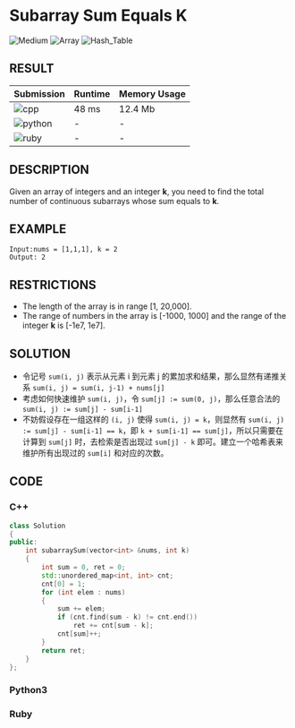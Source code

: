 # Subarray Sum Equals K

![Medium](https://img.shields.io/badge/-Medium-f0ad4e.svg) ![Array](https://img.shields.io/badge/数组-Array-007ec6.svg) ![Hash_Table](https://img.shields.io/badge/哈希表-Hash_Table-007ec6.svg)

## RESULT

| Submission                                                        | Runtime | Memory Usage |
| ----------------------------------------------------------------- | ------- | ------------ |
| ![cpp](https://img.shields.io/badge/leetcode560-cpp-f34b7d.svg)   | 48 ms   | 12.4 Mb      |
| ![python](https://img.shields.io/badge/leetcode560-py-3572A5.svg) | -       | -            |
| ![ruby](https://img.shields.io/badge/leetcode560-rb-701516.svg)   | -       | -            |

## DESCRIPTION

Given an array of integers and an integer **k**, you need to find the total number of continuous subarrays whose sum equals to **k**.

## EXAMPLE

```plain
Input:nums = [1,1,1], k = 2
Output: 2
```

## RESTRICTIONS

* The length of the array is in range [1, 20,000].
* The range of numbers in the array is [-1000, 1000] and the range of the integer **k** is [-1e7, 1e7].

## SOLUTION

* 令记号 `sum(i, j)` 表示从元素 i 到元素 j 的累加求和结果，那么显然有递推关系 `sum(i, j) = sum(i, j-1) + nums[j]`
* 考虑如何快速维护 `sum(i, j)`，令 `sum[j] := sum(0, j)`，那么任意合法的 `sum(i, j) := sum[j] - sum[i-1]`
* 不妨假设存在一组这样的 `(i, j)` 使得 `sum(i, j) = k`，则显然有 `sum(i, j) := sum[j] - sum[i-1] == k`，即 `k + sum[i-1] == sum[j]`，所以只需要在计算到 `sum[j]` 时，去检索是否出现过 `sum[j] - k` 即可。建立一个哈希表来维护所有出现过的 `sum[i]` 和对应的次数。

## CODE

### C++

```cpp
class Solution
{
public:
    int subarraySum(vector<int> &nums, int k)
    {
        int sum = 0, ret = 0;
        std::unordered_map<int, int> cnt;
        cnt[0] = 1;
        for (int elem : nums)
        {
            sum += elem;
            if (cnt.find(sum - k) != cnt.end())
                ret += cnt[sum - k];
            cnt[sum]++;
        }
        return ret;
    }
};
```

### Python3


### Ruby

